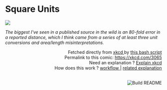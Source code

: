 # <b>Square Units</b>

[![](https://imgs.xkcd.com/comics/square_units.png)](https://xkcd.com/3065)

<i>The biggest I&#39;ve seen in a published source in the wild is an 80-fold error in a reported distance, which I think came from a series of at least three unit conversions and area/length misinterpretations.</i>

<div align="right">
  Fetched directly from
  <a href="https://xkcd.com">
    xkcd
  </a>
  by
  <a href="https://github.com/Vanille-N/Vanille-N/blob/master/fetch">
    this bash script
  </a>
</div>
<div align="right">
  Permalink to this comic:
  <a href="https://xkcd.com/3065">
    https://xkcd.com/3065
  </a>
</div>
<div align="right">
  Need an explanation ?
  <a href="https://www.explainxkcd.com/wiki/index.php/3065">
    Explain xkcd
  </a>
</div>
<div align="right">
  How does this work ?
  <a href="https://github.com/Vanille-N/Vanille-N/blob/master/.github/workflows/build.yml">
    workflow
  </a>
  |
  <a href="https://simonwillison.net/2020/Jul/10/self-updating-profile-readme/">
    related explanation
  </a>
</div><br>

<a href="https://github.com/Vanille-N/Vanille-N/actions"><img src="https://github.com/Vanille-N/Vanille-N/workflows/Build%20README/badge.svg" align="right" alt="Build README"></a>
